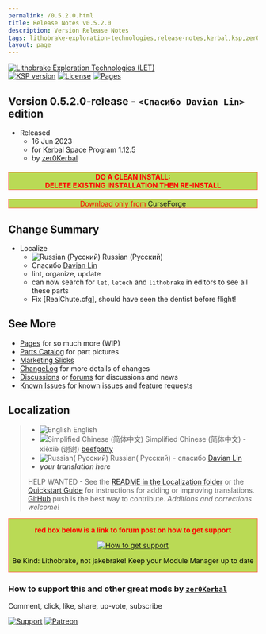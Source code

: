 ```yaml
---
permalink: /0.5.2.0.html
title: Release Notes v0.5.2.0
description: Version Release Notes
tags: lithobrake-exploration-technologies,release-notes,kerbal,ksp,zer0Kerbal,zedK
layout: page
---
```

<!-- ReleaseLayout.md v1.0.2.0
Lithobrake Exploration Technologies (LET)
created: 10 Feb 2022
updated: 15 Jun 2023

TEMPLATE: ReleaseLayout.md v1.3.7.0
created: 11 Aug 2018
updated: 29 May 2023 -->
[![Lithobrake Exploration Technologies (LET)][SHD:mod]][CRSFG:url]  
[![KSP version][KSP:shd]][KSP:url] [![License][LIC:shd]][LIC:url] [![Pages][SHD:pgs]][pages]

## Version 0.5.2.0-release - `<Спасибо Davian Lin>` edition

* Released
  * 16 Jun 2023
  * for Kerbal Space Program 1.12.5
  * by [zer0Kerbal](https://github.com/zer0Kerbal)

<h4 style="border:0.5px solid Tomato; background-color: #bada55; color: #FF0000; text-align:center"><b>DO A CLEAN INSTALL:</br> DELETE EXISTING INSTALLATION THEN RE-INSTALL</b></h4><p style="border:0.5px solid Tomato; background-color: #bada55; color: #FF0000; text-align:center">Download only from <a href="https://www.curseforge.com/kerbal/ksp-mods/LithobrakeExplorationTechnologies/files">CurseForge</a></p>

## Change Summary

* Localize
  * ![Russian (Русский)](https://raw.githubusercontent.com/zer0Kerbal/zer0Kerbal/master/img/RU.png) Russian (Русский)
  * Спасибо [Davian Lin](https://github/DavianLin)
  * lint, organize, update
  * can now search for `let`, `letech` and `lithobrake` in editors to see all these parts
  * Fix [RealChute.cfg], should have seen the dentist before flight!

## See More

* [Pages][pages] for so much more (WIP)
* [Parts Catalog][parts] for part pictures
* [Marketing Slicks][markt]
* [ChangeLog][chlog] for more details of changes
* [Discussions][discu] or [forums][forum] for discussions and news
* [Known Issues][issue] for known issues and feature requests

## Localization

>* ![English](https://raw.githubusercontent.com/zer0Kerbal/zer0Kerbal/master/img/EN.png) English
>* ![Simplified Chinese (简体中文)](https://raw.githubusercontent.com/zer0Kerbal/zer0Kerbal/master/img/CH.png) Simplified Chinese (简体中文) - xièxiè (谢谢) [beefpatty](https://github.com/beefpatty)
>* ![Russian( Русский)](https://raw.githubusercontent.com/zer0Kerbal/zer0Kerbal/master/img/RU.png) Russian( Русский) -  спасибо [Davian Lin](https://github.com/DavianLin)
>* ***your translation here***
>
> HELP WANTED - See the [README in the Localization folder][lreadme] or the [Quickstart Guide][qstart] for instructions for adding or improving translations. [GitHub][GitHub:url] push is the best way to contribute. *Additions and corrections welcome!*

<div style="border:0.5px solid Tomato; background-color: #BADA55; color: #FF0000; text-align:center">
  <p><b>red box below is a link to forum post on how to get support</b></p>
  <a href="https://forum.kerbalspaceprogram.com/index.php?/topic/83212-*">
    <p><img src="https://i.postimg.cc/vHP6zmrw/image.png" alt="How to get support"></p></a>
  <p style="color: #000000;">Be Kind: Lithobrake, not jakebrake! Keep your Module Manager up to date</p>
</div>

### How to support this and other great mods by [`zer0Kerbal`][zer0Kerbal]

Comment, click, like, share, up-vote, subscribe

[![Support][PAYPAL:img]][PAYPAL:url] [![Patreon][PATREON:img]][PATREON:url]

<!-- links -->
[chlog]: https://github.com/zer0Kerbal/LithobrakeExplorationTechnologies/blob/master/changelog.md "Changelog"
[discu]: https://github.com/zer0Kerbal/LithobrakeExplorationTechnologies/discussions "Discussions"
[forum]: https://forum.kerbalspaceprogram.com/index.php?/topic/206860-* "Lithobrake Exploration Technologies (LET)"
[issue]: https://github.com/zer0Kerbal/LithobrakeExplorationTechnologies/issues "Issue Tracker"
[markt]: https://zer0kerbal.github.io/LithobrakeExplorationTechnologies/Marketing "Marketing Slicks"
[pages]: https://zer0kerbal.github.io/LithobrakeExplorationTechnologies/ "GitHub Pages"
[parts]: https://zer0kerbal.github.io/LithobrakeExplorationTechnologies/PartsCatalog "Parts Catalog"

<!-- shields -->
[SHD:mod]: https://img.shields.io/badge/Lithobrake%20Exploration%20Technologies%20(LET)%20v-0.5.2.0--release-BADA55.svg?style=plastic&labelColor=darkgreen "0.5.2.0-release"
[SHD:pgs]: https://img.shields.io/badge/GitHub-Pages-white?style=plastic&labelColor=9cf&logoColor=181717&logo=github/ "GitHub IO"

[CRSFG:url]: https://www.curseforge.com/kerbal/ksp-mods/LithobrakeExplorationTechnologies/files "Curseforge"
[GITHUB:url]: https://github.com/zer0Kerbal/LithobrakeExplorationTechnologies/ "GitHub"

[KSP:url]: http://kerbalspaceprogram.com/ "Kerbal Space Program"
[KSP:shd]: https://img.shields.io/badge/KSP-1.12.5-blue.svg?style=plastic&labelColor=black "Kerbal Space Program"

<!--- license -->
[LIC:url]: https://creativecommons.org/licenses/by-nc-sa/4.0/ "CC BY-NC-SA 4.0+ARR"
[LIC:shd]: https://img.shields.io/badge/License-CC%20BY--NC--SA%204.0+ARR-ef9421?labelColor=black&style=plastic&logoColor=ef9421&logo=creativecommons "CC BY-NC-SA 4.0+ARR"

[PAYPAL:img]: https://img.shields.io/badge/Buy%20me%20some%20-LFO-BADA55?style=for-the-badge&logo=paypal&labelColor=FFDD00 "PayPal"
[PAYPAL:url]: https://www.paypal.com/donate?hosted_button_id=DC22YHMEJREKL "PayPal"
[PATREON:img]: https://img.shields.io/badge/Patreon%20-Patreonize-FF424D?style=for-the-badge&logo=patreon "Patreon"
[PATREON:url]: https://www.patreon.com/zer0Kerbal/membership "Patreon"

[lreadme]: https://github.com/zer0Kerbal/zer0Kerbal/blob/master/Localization/readme.md "Localization Readme"
[qstart]: https://github.com/zer0Kerbal/zer0Kerbal/blob/master/Localization/quickstart.md "Quickstart"

[zer0Kerbal]: https://forum.kerbalspaceprogram.com/index.php?/profile/190933-*/ "zer0Kerbal"

<!-- THIS FILE: CC BY-ND 4.0 by zer0Kerbal -->